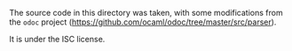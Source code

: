 The source code in this directory was taken, with some modifications from the `odoc` project (https://github.com/ocaml/odoc/tree/master/src/parser).

It is under the ISC license.